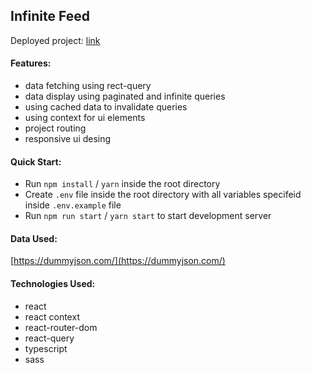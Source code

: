 ## Infinite Feed

Deployed project: [link](http://wisnies.github.io/infinite-feed)

#### Features:
* data fetching using rect-query
* data display using paginated and infinite queries
* using cached data to invalidate queries
* using context for ui elements
* project routing
* responsive ui desing

#### Quick Start:
* Run `npm install` / `yarn` inside the root directory
* Create `.env` file inside the root directory with all variables specifeid inside `.env.example` file
* Run `npm run start` / `yarn start` to start development server

#### Data Used:

[https://dummyjson.com/](https://dummyjson.com/)

#### Technologies Used:

* react
* react context
* react-router-dom
* react-query
* typescript
* sass